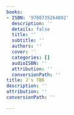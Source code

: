 ```yaml
---
books:
- ISBN: '9780735264892'
  description: ''
  details: false
  title: ''
  subtitle: ''
  authors: ''
  cover: ''
  categories: []
  audioISBN: ''
  attribution: ''
  conversionPath: ''
title: J's TBR
description: ''
attribution: ''
conversionPath: ''

---
```

